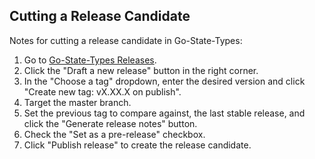 ## Cutting a Release Candidate

Notes for cutting a release candidate in Go-State-Types:

1. Go to [Go-State-Types Releases](https://github.com/filecoin-project/go-state-types/releases).
2. Click the "Draft a new release" button in the right corner.
3. In the "Choose a tag" dropdown, enter the desired version and click "Create new tag: vX.XX.X on publish".
4. Target the master branch.
5. Set the previous tag to compare against, the last stable release, and click the "Generate release notes" button.
6. Check the "Set as a pre-release" checkbox.
7. Click "Publish release" to create the release candidate.
